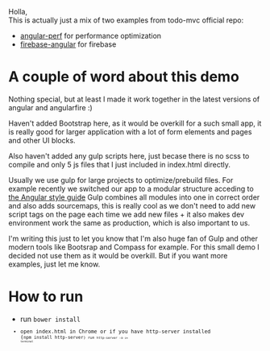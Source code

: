 Holla,  
This is actually just a mix of two examples from todo-mvc official repo:
 
 - [angular-perf](https://github.com/tastejs/todomvc/tree/gh-pages/architecture-examples/angularjs-perf)  for performance optimization 
 - [firebase-angular](https://github.com/tastejs/todomvc/tree/gh-pages/labs/architecture-examples/firebase-angular) for firebase

# A couple of word about this demo

Nothing special, but at least I made it work together in the latest versions of angular and angularfire :)
 
Haven't added Bootstrap here, as it would be overkill for a such small app, it is really good for larger application with a lot of form elements and pages and other UI blocks.
   
Also haven't added any gulp scripts here, just becase there is no scss to compile and only 5 js files that I just included in index.html directly.

Usually we use gulp for large projects to optimize/prebuild files. For example recently we switched our app to a modular structure acceding to [the Angular style guide](https://github.com/mgechev/angularjs-style-guide)
Gulp combines all modules into one in correct order and also adds sourcemaps, this is really cool as we don't need to add new script 
tags on the page each time we add new files + it also makes dev environment work the same as production, which is also important to us.
 
I'm writing this just to let you know that I'm also huge fan of Gulp and other modern tools like Bootsrap and Compass for example.
For this small demo I decided not use them as it would be overkill. But if you want more examples, just let me know.
 
# How to run     
 - run <code>bower install<code>
 - open index.html in Chrome or if you have http-server installed (<code>npm install http-server<code>) run <code>http-server -o<code> in terminal
 
 
 
 
 
